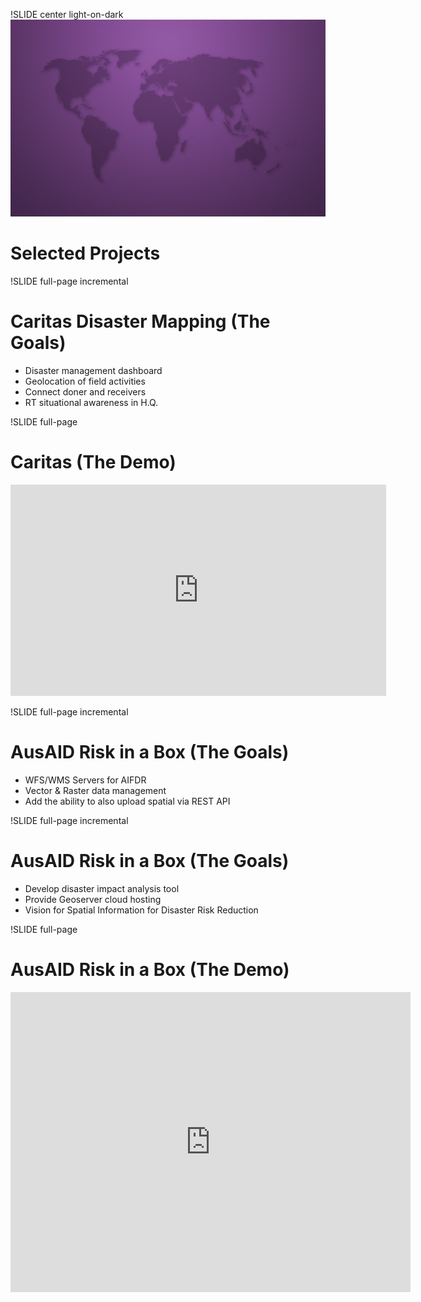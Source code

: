 !SLIDE center light-on-dark
![background](1280_Violet_World.jpg)
# Selected Projects

!SLIDE full-page incremental
# Caritas Disaster Mapping (The Goals)

* Disaster management dashboard
* Geolocation  of field activities
* Connect doner and receivers
* RT situational awareness in H.Q.

!SLIDE full-page
# Caritas (The Demo)
<iframe src="http://player.vimeo.com/video/30384133?title=0&amp;byline=0&amp;portrait=0" width="601" height="338" frameborder="0" allowFullScreen></iframe>

!SLIDE full-page incremental
# AusAID Risk in a Box (The Goals)

* WFS/WMS Servers for AIFDR
* Vector & Raster data management
* Add the ability to also upload spatial via REST API

!SLIDE full-page incremental
# AusAID Risk in a Box (The Goals)

* Develop disaster impact analysis tool
* Provide Geoserver cloud hosting
* Vision for Spatial Information for Disaster Risk Reduction

!SLIDE full-page
# AusAID Risk in a Box (The Demo)

<iframe src="http://player.vimeo.com/video/30383882?title=0&amp;byline=0&amp;portrait=0&amp;autoplay=1" width="640" height="480" frameborder="0" allowFullScreen></iframe>